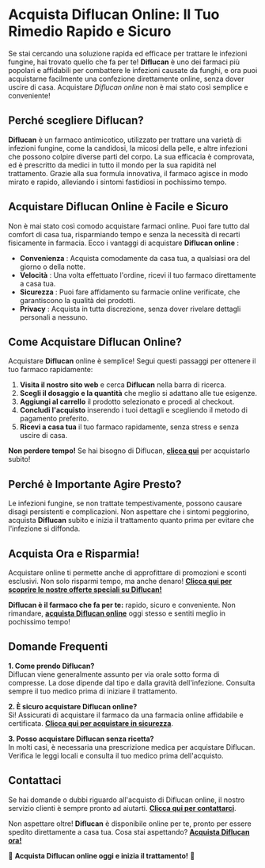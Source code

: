 # Acquista Diflucan Online: Il Tuo Rimedio Rapido e Sicuro

Se stai cercando una soluzione rapida ed efficace per trattare le infezioni fungine, hai trovato quello che fa per te! **Diflucan** è uno dei farmaci più popolari e affidabili per combattere le infezioni causate da funghi, e ora puoi acquistarne facilmente una confezione direttamente online, senza dover uscire di casa. Acquistare _Diflucan online_ non è mai stato così semplice e conveniente!

## Perché scegliere Diflucan?

**Diflucan** è un farmaco antimicotico, utilizzato per trattare una varietà di infezioni fungine, come la candidosi, la micosi della pelle, e altre infezioni che possono colpire diverse parti del corpo. La sua efficacia è comprovata, ed è prescritto da medici in tutto il mondo per la sua rapidità nel trattamento. Grazie alla sua formula innovativa, il farmaco agisce in modo mirato e rapido, alleviando i sintomi fastidiosi in pochissimo tempo.

## Acquistare Diflucan Online è Facile e Sicuro

Non è mai stato così comodo acquistare farmaci online. Puoi fare tutto dal comfort di casa tua, risparmiando tempo e senza la necessità di recarti fisicamente in farmacia. Ecco i vantaggi di acquistare **Diflucan online** :

- **Convenienza** : Acquista comodamente da casa tua, a qualsiasi ora del giorno o della notte.
- **Velocità** : Una volta effettuato l'ordine, ricevi il tuo farmaco direttamente a casa tua.
- **Sicurezza** : Puoi fare affidamento su farmacie online verificate, che garantiscono la qualità dei prodotti.
- **Privacy** : Acquista in tutta discrezione, senza dover rivelare dettagli personali a nessuno.

## Come Acquistare Diflucan Online?

Acquistare **Diflucan** online è semplice! Segui questi passaggi per ottenere il tuo farmaco rapidamente:

1. **Visita il nostro sito web** e cerca **Diflucan** nella barra di ricerca.
2. **Scegli il dosaggio e la quantità** che meglio si adattano alle tue esigenze.
3. **Aggiungi al carrello** il prodotto selezionato e procedi al checkout.
4. **Concludi l'acquisto** inserendo i tuoi dettagli e scegliendo il metodo di pagamento preferito.
5. **Ricevi a casa tua** il tuo farmaco rapidamente, senza stress e senza uscire di casa.

**Non perdere tempo!** Se hai bisogno di Diflucan, [**clicca qui**](https://tinyurl.com/buydiflucanonine) per acquistarlo subito!

## Perché è Importante Agire Presto?

Le infezioni fungine, se non trattate tempestivamente, possono causare disagi persistenti e complicazioni. Non aspettare che i sintomi peggiorino, acquista **Diflucan** subito e inizia il trattamento quanto prima per evitare che l'infezione si diffonda.

## Acquista Ora e Risparmia!

Acquistare online ti permette anche di approfittare di promozioni e sconti esclusivi. Non solo risparmi tempo, ma anche denaro! **[Clicca qui per scoprire le nostre offerte speciali su Diflucan!](https://tinyurl.com/buydiflucanonine)**

**Diflucan è il farmaco che fa per te:** rapido, sicuro e conveniente. Non rimandare, [**acquista Diflucan online**](https://tinyurl.com/buydiflucanonine) oggi stesso e sentiti meglio in pochissimo tempo!

## Domande Frequenti

**1. Come prendo Diflucan?**  
Diflucan viene generalmente assunto per via orale sotto forma di compresse. La dose dipende dal tipo e dalla gravità dell'infezione. Consulta sempre il tuo medico prima di iniziare il trattamento.

**2. È sicuro acquistare Diflucan online?**  
Sì! Assicurati di acquistare il farmaco da una farmacia online affidabile e certificata. [**Clicca qui per acquistare in sicurezza**](https://tinyurl.com/buydiflucanonine).

**3. Posso acquistare Diflucan senza ricetta?**  
In molti casi, è necessaria una prescrizione medica per acquistare Diflucan. Verifica le leggi locali e consulta il tuo medico prima dell'acquisto.

## Contattaci

Se hai domande o dubbi riguardo all'acquisto di Diflucan online, il nostro servizio clienti è sempre pronto ad aiutarti. [**Clicca qui per contattarci**](https://tinyurl.com/buydiflucanonine).

Non aspettare oltre! **Diflucan** è disponibile online per te, pronto per essere spedito direttamente a casa tua. Cosa stai aspettando? [**Acquista Diflucan ora!**](https://tinyurl.com/buydiflucanonine)

🌟 **Acquista Diflucan online oggi e inizia il trattamento!** 🌟
